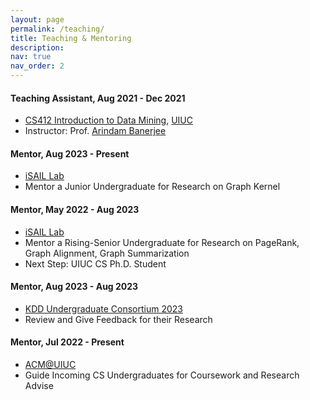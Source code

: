 ```yaml
---
layout: page
permalink: /teaching/
title: Teaching & Mentoring
description:
nav: true
nav_order: 2
---
```


#### Teaching Assistant, Aug 2021 - Dec 2021
* [CS412 Introduction to Data Mining](https://arindam.cs.illinois.edu/courses/f21cs412/), [UIUC](https://cs.illinois.edu/)
* Instructor: Prof. [Arindam Banerjee](https://arindam.cs.illinois.edu/)

#### Mentor, Aug 2023 - Present
* [iSAIL Lab](https://isail-laboratory.github.io/)
* Mentor a Junior Undergraduate for Research on Graph Kernel

#### Mentor, May 2022 - Aug 2023
* [iSAIL Lab](https://isail-laboratory.github.io/)
* Mentor a Rising-Senior Undergraduate for Research on PageRank, Graph Alignment, Graph Summarization
* Next Step: UIUC CS Ph.D. Student

#### Mentor, Aug 2023 - Aug 2023
* [KDD Undergraduate Consortium 2023](https://kdd.org/kdd2023/call-for-undergraduate-consortium/)
* Review and Give Feedback for their Research

#### Mentor, Jul 2022 - Present
* [ACM@UIUC](https://acm.illinois.edu/)
* Guide Incoming CS Undergraduates for Coursework and Research Advise
